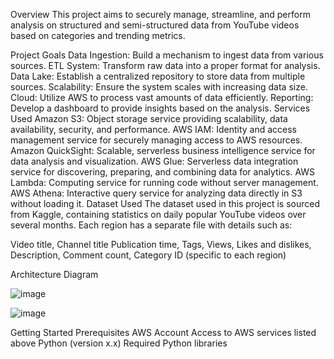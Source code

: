 Overview
This project aims to securely manage, streamline, and perform analysis on structured and semi-structured data from YouTube videos based on categories and trending metrics.

Project Goals
Data Ingestion: Build a mechanism to ingest data from various sources.
ETL System: Transform raw data into a proper format for analysis.
Data Lake: Establish a centralized repository to store data from multiple sources.
Scalability: Ensure the system scales with increasing data size.
Cloud: Utilize AWS to process vast amounts of data efficiently.
Reporting: Develop a dashboard to provide insights based on the analysis.
Services Used
Amazon S3: Object storage service providing scalability, data availability, security, and performance.
AWS IAM: Identity and access management service for securely managing access to AWS resources.
Amazon QuickSight: Scalable, serverless business intelligence service for data analysis and visualization.
AWS Glue: Serverless data integration service for discovering, preparing, and combining data for analytics.
AWS Lambda: Computing service for running code without server management.
AWS Athena: Interactive query service for analyzing data directly in S3 without loading it.
Dataset Used
The dataset used in this project is sourced from Kaggle, containing statistics on daily popular YouTube videos over several months. Each region has a separate file with details such as:

Video title,
Channel title
Publication time,
Tags,
Views,
Likes and dislikes,
Description,
Comment count,
Category ID (specific to each region)


Architecture Diagram

![image](https://github.com/user-attachments/assets/cf81844d-3da0-47e5-8219-74d686b4450e)

![image](https://github.com/user-attachments/assets/bb8793a2-03bb-487b-9398-ec70d472d10a)



Getting Started
Prerequisites
AWS Account
Access to AWS services listed above
Python (version x.x)
Required Python libraries
